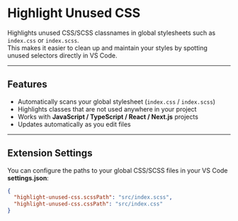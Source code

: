 # Highlight Unused CSS

Highlights unused CSS/SCSS classnames in global stylesheets such as `index.css` or `index.scss`.  
This makes it easier to clean up and maintain your styles by spotting unused selectors directly in VS Code.

---

## Features

- Automatically scans your global stylesheet (`index.css` / `index.scss`)  
- Highlights classes that are not used anywhere in your project  
- Works with **JavaScript / TypeScript / React / Next.js** projects  
- Updates automatically as you edit files  

---

## Extension Settings

You can configure the paths to your global CSS/SCSS files in your VS Code **settings.json**:

```json
{
  "highlight-unused-css.scssPath": "src/index.scss",
  "highlight-unused-css.cssPath": "src/index.css"
}
